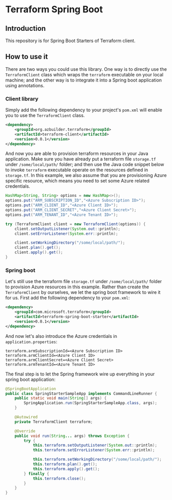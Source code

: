 
# Terraform Spring Boot

## Introduction

This repository is for Spring Boot Starters of Terraform client.

## How to use it

There are two ways you could use this library. One way is to directly use the `TerraformClient` class which wraps the `terraform` executable on your local machine; and the other way is to integrate it into a Spring boot application using annotations.

### Client library

Simply add the following dependency to your project's `pom.xml` will enable you to use the `TerraformClient` class.

```xml
<dependency>
    <groupId>org.azbuilder.terraform</groupId>
    <artifactId>terraform-client</artifactId>
    <version>0.0.1</version>
</dependency>
```

And now you are able to provision terraform resources in your Java application. Make sure you have already put a terraform file `storage.tf` under `/some/local/path/` folder; and then use the Java code snippet below to invoke `terraform` executable operate on the resources defined in `storage.tf`. In this example, we also assume that you are provisioning Azure specific resource, which means you need to set some Azure related credentials.

```java
HashMap<String, String> options = new HashMap<>();
options.put("ARM_SUBSCRIPTION_ID","<Azure Subscription ID>");
options.put("ARM_CLIENT_ID","<Azure Client ID>");
options.put("ARM_CLIENT_SECRET","<Azure Client Secret>");
options.put("ARM_TENANT_ID","<Azure Tenant ID>");

try (TerraformClient client = new TerraformClient(options)) {
    client.setOutputListener(System.out::println);
    client.setErrorListener(System.err::println);

    client.setWorkingDirectory("/some/local/path/");
    client.plan().get();
    client.apply().get();
}
```

### Spring boot

Let's still use the terraform file `storage.tf` under `/some/local/path/` folder to provision Azure resources in this example. Rather than create the `TerraformClient` by ourselves, we let the spring boot framework to wire it for us. First add the following dependency to your `pom.xml`:

```xml
<dependency>
    <groupId>com.microsoft.terraform</groupId>
    <artifactId>terraform-spring-boot-starter</artifactId>
    <version>0.0.1</version>
</dependency>
```

And now let's also introduce the Azure credentials in `application.properties`:

```
terraform.armSubscriptionId=<Azure Subscription ID>
terraform.armClientId=<Azure Client ID>
terraform.armClientSecret=<Azure Client Secret>
terraform.armTenantId=<Azure Tenant ID>
```

The final step is to let the Spring framework wire up everything in your spring boot application:

```java
@SpringBootApplication
public class SpringStarterSampleApp implements CommandLineRunner {
    public static void main(String[] args) {
        SpringApplication.run(SpringStarterSampleApp.class, args);
    }

    @Autowired
    private TerraformClient terraform;

    @Override
    public void run(String... args) throws Exception {
        try {
            this.terraform.setOutputListener(System.out::println);
            this.terraform.setErrorListener(System.err::println);

            this.terraform.setWorkingDirectory("/some/local/path/");
            this.terraform.plan().get();
            this.terraform.apply().get();
        } finally {
            this.terraform.close();
        }
    }
}
```